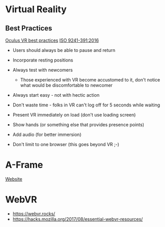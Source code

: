 # Virtual Reality


## Best Practices

[Oculus VR best practices](https://developer.oculus.com/design/latest/concepts/book-bp/?_fb_noscript=1) [ISO 9241-391:2016](https://www.iso.org/standard/56350.html)

- Users should always be able to pause and return
- Incorporate resting positions
- Always test with newcomers
    - Those experienced with VR become accustomed to it, don't notice what would be discomfortable to newcomer

- Always start easy - not with hectic action
- Don't waste time - folks in VR can't log off for 5 seconds while waiting
- Present VR immediately on load (don't use loading screen)
- Show hands (or something else that provides presence points)
- Add audio (for better immersion)
- Don't limit to one browser (this goes beyond VR ;-)


# A-Frame

[Website](https://aframe.io)


# WebVR

- <https://webvr.rocks/>
- <https://hacks.mozilla.org/2017/08/essential-webvr-resources/>
